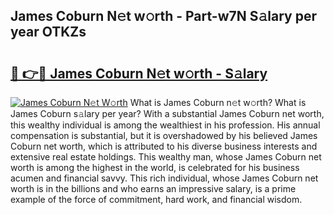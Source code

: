 ## James Coburn N𝚎t w𝚘rth - Part-w7N S𝚊lary per year OTKZs

# <h2><a href="http://gc4eg0p.nevu.top/?p=James+Coburn">🔗 👉🔴 James Coburn N𝚎t w𝚘rth - S𝚊lary</a></h2>

[![James Coburn N𝚎t W𝚘rth](https://i.imgur.com/Oavwk0R.jpeg)](http://gc4eg0p.nevu.top/?p=James+Coburn)
What is James Coburn n𝚎t w𝚘rth? What is James Coburn s𝚊lary per year?
With a substantial James Coburn net worth, this wealthy individual is among the wealthiest in his profession. His annual compensation is substantial, but it is overshadowed by his believed James Coburn net worth, which is attributed to his diverse business interests and extensive real estate holdings. This wealthy man, whose James Coburn net worth is among the highest in the world, is celebrated for his business acumen and financial savvy. This rich individual, whose James Coburn net worth is in the billions and who earns an impressive salary, is a prime example of the force of commitment, hard work, and financial wisdom.
